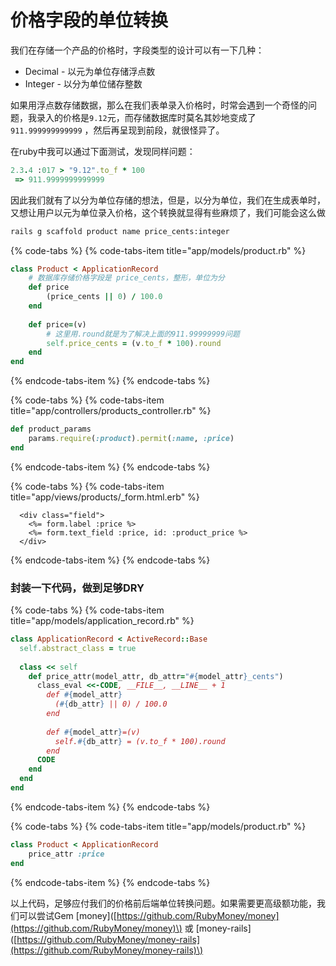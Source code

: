 # 价格字段的单位转换

我们在存储一个产品的价格时，字段类型的设计可以有一下几种：

* Decimal - 以元为单位存储浮点数
* Integer - 以分为单位储存整数

如果用浮点数存储数据，那么在我们表单录入价格时，时常会遇到一个奇怪的问题，我录入的价格是`9.12`元，而存储数据库时莫名其妙地变成了`911.999999999999` ，然后再呈现到前段，就很怪异了。

在ruby中我可以通过下面测试，发现同样问题：

```ruby
2.3.4 :017 > "9.12".to_f * 100
 => 911.9999999999999
```

因此我们就有了以分为单位存储的想法，但是，以分为单位，我们在生成表单时，又想让用户以元为单位录入价格，这个转换就显得有些麻烦了，我们可能会这么做

```bash
rails g scaffold product name price_cents:integer
```

{% code-tabs %}
{% code-tabs-item title="app/models/product.rb" %}
```ruby
class Product < ApplicationRecord
    # 数据库存储价格字段是 price_cents，整形，单位为分
    def price
        (price_cents || 0) / 100.0
    end
    
    def price=(v)
        # 这里用.round就是为了解决上面的911.99999999问题
        self.price_cents = (v.to_f * 100).round
    end
end
```
{% endcode-tabs-item %}
{% endcode-tabs %}

{% code-tabs %}
{% code-tabs-item title="app/controllers/products\_controller.rb" %}
```ruby
def product_params
    params.require(:product).permit(:name, :price)
end

```
{% endcode-tabs-item %}
{% endcode-tabs %}

{% code-tabs %}
{% code-tabs-item title="app/views/products/\_form.html.erb" %}
```markup
  <div class="field">
    <%= form.label :price %>
    <%= form.text_field :price, id: :product_price %>
  </div>
```
{% endcode-tabs-item %}
{% endcode-tabs %}

### 封装一下代码，做到足够DRY

{% code-tabs %}
{% code-tabs-item title="app/models/application\_record.rb" %}
```ruby
class ApplicationRecord < ActiveRecord::Base
  self.abstract_class = true
  
  class << self
    def price_attr(model_attr, db_attr="#{model_attr}_cents")
      class_eval <<-CODE, __FILE__, __LINE__ + 1
        def #{model_attr}
          (#{db_attr} || 0) / 100.0
        end
        
        def #{model_attr}=(v)
          self.#{db_attr} = (v.to_f * 100).round
        end
      CODE
    end
  end
end
```
{% endcode-tabs-item %}
{% endcode-tabs %}

{% code-tabs %}
{% code-tabs-item title="app/models/product.rb" %}
```ruby
class Product < ApplicationRecord
    price_attr :price
end
```
{% endcode-tabs-item %}
{% endcode-tabs %}

以上代码，足够应付我们的价格前后端单位转换问题。如果需要更高级额功能，我们可以尝试Gem \[money\]\([https://github.com/RubyMoney/money](https://github.com/RubyMoney/money)\) 或 \[money-rails\]\([https://github.com/RubyMoney/money-rails](https://github.com/RubyMoney/money-rails)\)

